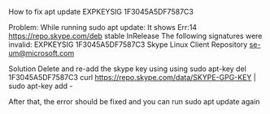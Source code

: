 How to fix apt update EXPKEYSIG 1F3045A5DF7587C3

Problem:
While running sudo apt update:
It shows 
Err:14 https://repo.skype.com/deb stable InRelease
  The following signatures were invalid: EXPKEYSIG 1F3045A5DF7587C3 Skype Linux Client Repository <se-um@microsoft.com>

Solution
Delete and re-add the skype key using using
sudo apt-key del 1F3045A5DF7587C3
curl https://repo.skype.com/data/SKYPE-GPG-KEY | sudo apt-key add -

After that, the error should be fixed and you can run
sudo apt update
again

